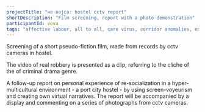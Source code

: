 ```yaml
---
projectTitle: "не вojca: hostel cctv report"
shortDescription: "Film screening, report with a photo demonstration"
participantId: vova
tags: "affective labour, all to all, care virus, corridor anomalies, exploitation of hidden motivation, intimate interfaces, object, path stop, places of transparency, social choreography"
---
```

Screening of a short pseudo-fiction film, made from records by cctv cameras in hostel.

The video of real robbery is presented as a clip, referring to the cliche of the of criminal drama genre.

A follow-up report on personal experience of re-socialization in a hyper-multicultural environment - a port city hostel - by using screen-voyeurism and creating own virtual narratives. The report will be accompanied by a display and commenting on a series of photographs from cctv cameras.

